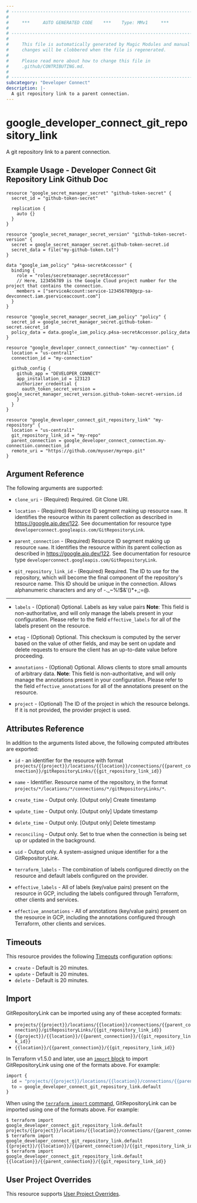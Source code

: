 ```yaml
---
# ----------------------------------------------------------------------------
#
#     ***     AUTO GENERATED CODE    ***    Type: MMv1     ***
#
# ----------------------------------------------------------------------------
#
#     This file is automatically generated by Magic Modules and manual
#     changes will be clobbered when the file is regenerated.
#
#     Please read more about how to change this file in
#     .github/CONTRIBUTING.md.
#
# ----------------------------------------------------------------------------
subcategory: "Developer Connect"
description: |-
  A git repository link to a parent connection.
---
```


# google_developer_connect_git_repository_link

A git repository link to a parent connection.



## Example Usage - Developer Connect Git Repository Link Github Doc


```hcl
resource "google_secret_manager_secret" "github-token-secret" {
  secret_id = "github-token-secret"

  replication {
    auto {}
  }
}

resource "google_secret_manager_secret_version" "github-token-secret-version" {
  secret = google_secret_manager_secret.github-token-secret.id
  secret_data = file("my-github-token.txt")
}

data "google_iam_policy" "p4sa-secretAccessor" {
  binding {
    role = "roles/secretmanager.secretAccessor"
    // Here, 123456789 is the Google Cloud project number for the project that contains the connection.
    members = ["serviceAccount:service-123456789@gcp-sa-devconnect.iam.gserviceaccount.com"]
  }
}

resource "google_secret_manager_secret_iam_policy" "policy" {
  secret_id = google_secret_manager_secret.github-token-secret.secret_id
  policy_data = data.google_iam_policy.p4sa-secretAccessor.policy_data
}

resource "google_developer_connect_connection" "my-connection" {
  location = "us-central1"
  connection_id = "my-connection"

  github_config {
    github_app = "DEVELOPER_CONNECT"
    app_installation_id = 123123
    authorizer_credential {
      oauth_token_secret_version = google_secret_manager_secret_version.github-token-secret-version.id
    }
  }
}

resource "google_developer_connect_git_repository_link" "my-repository" {
  location = "us-central1"
  git_repository_link_id = "my-repo"
  parent_connection = google_developer_connect_connection.my-connection.connection_id
  remote_uri = "https://github.com/myuser/myrepo.git"
}
```

## Argument Reference

The following arguments are supported:


* `clone_uri` -
  (Required)
  Required. Git Clone URI.

* `location` -
  (Required)
  Resource ID segment making up resource `name`. It identifies the resource within its parent collection as described in https://google.aip.dev/122. See documentation for resource type `developerconnect.googleapis.com/GitRepositoryLink`.

* `parent_connection` -
  (Required)
  Resource ID segment making up resource `name`. It identifies the resource within its parent collection as described in https://google.aip.dev/122. See documentation for resource type `developerconnect.googleapis.com/GitRepositoryLink`.

* `git_repository_link_id` -
  (Required)
  Required. The ID to use for the repository, which will become the final component of
  the repository's resource name. This ID should be unique in the connection.
  Allows alphanumeric characters and any of -._~%!$&'()*+,;=@.


- - -


* `labels` -
  (Optional)
  Optional. Labels as key value pairs 
  **Note**: This field is non-authoritative, and will only manage the labels present in your configuration.
  Please refer to the field `effective_labels` for all of the labels present on the resource.

* `etag` -
  (Optional)
  Optional. This checksum is computed by the server based on the value of other
  fields, and may be sent on update and delete requests to ensure the
  client has an up-to-date value before proceeding.

* `annotations` -
  (Optional)
  Optional. Allows clients to store small amounts of arbitrary data. 
  **Note**: This field is non-authoritative, and will only manage the annotations present in your configuration.
  Please refer to the field `effective_annotations` for all of the annotations present on the resource.

* `project` - (Optional) The ID of the project in which the resource belongs.
    If it is not provided, the provider project is used.


## Attributes Reference

In addition to the arguments listed above, the following computed attributes are exported:

* `id` - an identifier for the resource with format `projects/{{project}}/locations/{{location}}/connections/{{parent_connection}}/gitRepositoryLinks/{{git_repository_link_id}}`

* `name` -
  Identifier. Resource name of the repository, in the format
  `projects/*/locations/*/connections/*/gitRepositoryLinks/*`.

* `create_time` -
  Output only. [Output only] Create timestamp

* `update_time` -
  Output only. [Output only] Update timestamp

* `delete_time` -
  Output only. [Output only] Delete timestamp

* `reconciling` -
  Output only. Set to true when the connection is being set up or updated in the
  background.

* `uid` -
  Output only. A system-assigned unique identifier for a the GitRepositoryLink.

* `terraform_labels` -
  The combination of labels configured directly on the resource
   and default labels configured on the provider.

* `effective_labels` -
  All of labels (key/value pairs) present on the resource in GCP, including the labels configured through Terraform, other clients and services.

* `effective_annotations` -
  All of annotations (key/value pairs) present on the resource in GCP, including the annotations configured through Terraform, other clients and services.


## Timeouts

This resource provides the following
[Timeouts](https://developer.hashicorp.com/terraform/plugin/sdkv2/resources/retries-and-customizable-timeouts) configuration options:

- `create` - Default is 20 minutes.
- `update` - Default is 20 minutes.
- `delete` - Default is 20 minutes.

## Import


GitRepositoryLink can be imported using any of these accepted formats:

* `projects/{{project}}/locations/{{location}}/connections/{{parent_connection}}/gitRepositoryLinks/{{git_repository_link_id}}`
* `{{project}}/{{location}}/{{parent_connection}}/{{git_repository_link_id}}`
* `{{location}}/{{parent_connection}}/{{git_repository_link_id}}`


In Terraform v1.5.0 and later, use an [`import` block](https://developer.hashicorp.com/terraform/language/import) to import GitRepositoryLink using one of the formats above. For example:

```tf
import {
  id = "projects/{{project}}/locations/{{location}}/connections/{{parent_connection}}/gitRepositoryLinks/{{git_repository_link_id}}"
  to = google_developer_connect_git_repository_link.default
}
```

When using the [`terraform import` command](https://developer.hashicorp.com/terraform/cli/commands/import), GitRepositoryLink can be imported using one of the formats above. For example:

```
$ terraform import google_developer_connect_git_repository_link.default projects/{{project}}/locations/{{location}}/connections/{{parent_connection}}/gitRepositoryLinks/{{git_repository_link_id}}
$ terraform import google_developer_connect_git_repository_link.default {{project}}/{{location}}/{{parent_connection}}/{{git_repository_link_id}}
$ terraform import google_developer_connect_git_repository_link.default {{location}}/{{parent_connection}}/{{git_repository_link_id}}
```

## User Project Overrides

This resource supports [User Project Overrides](https://registry.terraform.io/providers/hashicorp/google/latest/docs/guides/provider_reference#user_project_override).

